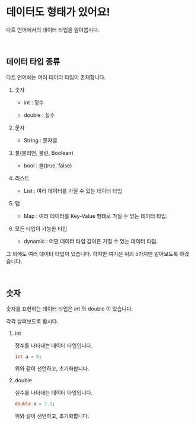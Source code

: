 # 데이터도 형태가 있어요!

다트 언어에서의 데이터 타입을 알아봅시다.

<br>

## 데이터 타입 종류

다트 언어에는 여러 데이터 타입이 존재합니다.

1. 숫자

	- int : 정수

	- double : 실수

2. 문자

	- String : 문자열

3. 불(불리언, 불린, Boolean)

	- bool : 불(true, false)

4. 리스트

	- List : 여러 데이터를 가질 수 있는 데이터 타입

5. 맵

	- Map : 여러 데이터를 Key-Value 형태로 가질 수 있는 데이터 타입.

6. 모든 타입이 가능한 타입

	- dynamic : 어떤 데이터 타입 값이든 가질 수 있는 데이터 타입.

그 외에도 여러 데이터 타입이 있습니다. 하지만 여기선 위의 5가지만 알아보도록 하겠습니다.

<br>

## 숫자

숫자를 표현하는 데이터 타입은 int 와 double 이 있습니다.

각각 살펴보도록 합시다.

1. int

	정수를 나타내는 데이터 타입입니다.

	```dart
	int a = 0;
	```

	위와 같이 선언하고, 초기화합니다.

2. double

	실수를 나타내는 데이터 타입입니다.

	```dart
	double a = 7.1;
	```

	위와 같이 선언하고, 초기화합니다.